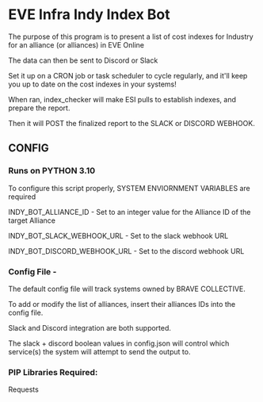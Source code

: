 # EVE Infra Indy Index Bot

The purpose of this program is to present a list of cost indexes for Industry for an alliance (or alliances) in EVE Online

The data can then be sent to Discord or Slack

Set it up on a CRON job or task scheduler to cycle regularly, and it'll keep you up to date on the cost indexes in your systems! 

When ran, index_checker will make ESI pulls to establish indexes, and prepare the report.

Then it will POST the finalized report to the SLACK or DISCORD WEBHOOK.

## CONFIG ##

### Runs on PYTHON 3.10

To configure this script properly, SYSTEM ENVIORNMENT VARIABLES are required

INDY_BOT_ALLIANCE_ID - Set to an integer value for the Alliance ID of the target Alliance

INDY_BOT_SLACK_WEBHOOK_URL - Set to the slack webhook URL

INDY_BOT_DISCORD_WEBHOOK_URL - Set to the discord webhook URL


### Config File -

The default config file will track systems owned by BRAVE COLLECTIVE.

To add or modify the list of alliances, insert their alliances IDs into the config file.

Slack and Discord integration are both supported.

The slack + discord boolean values in config.json will control which service(s) the system will attempt to send the output to.


### PIP Libraries Required:

Requests

